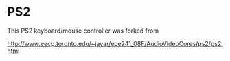 # PS2

This PS2 keyboard/mouse controller was forked from

http://www.eecg.toronto.edu/~jayar/ece241_08F/AudioVideoCores/ps2/ps2.html
